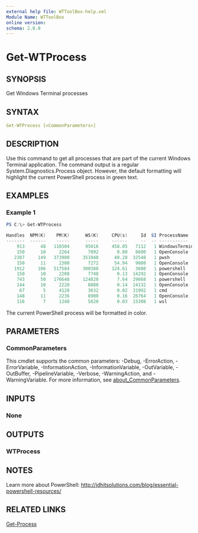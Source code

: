 ```yaml
---
external help file: WTToolBox-help.xml
Module Name: WTToolBox
online version:
schema: 2.0.0
---
```


# Get-WTProcess

## SYNOPSIS

Get Windows Terminal processes

## SYNTAX

```yaml
Get-WTProcess [<CommonParameters>]
```

## DESCRIPTION

Use this command to get all processes that are part of the current Windows Terminal application. The command output is a regular System.Diagnostics.Process object. However, the default formatting will highlight the current PowerShell process in green text.

## EXAMPLES

### Example 1

```powershell
PS C:\> Get-WTProcess

Handles  NPM(K)    PM(K)      WS(K)     CPU(s)     Id  SI ProcessName
-------  ------    -----      -----     ------     --  -- -----------
    913      48   110304      95016     458.05   7112   1 WindowsTerminal
    150      10     2264       7092       0.80   8600   1 OpenConsole
   2387     149   373980     351940      40.28  32548   1 pwsh
    150      11     2300       7272      54.94   9080   1 OpenConsole
   1912     106   517584     300388     124.61   3680   1 powershell
    150      10     2208       7748       0.13  14292   1 OpenConsole
    743      50   176648     124820       7.64  29668   1 powershell
    144      10     2228       8888       0.14  14132   1 OpenConsole
     67       5     4128       3632       0.02  31992   1 cmd
    148      11     2236       8900       0.16  26764   1 OpenConsole
    116       7     1248       5620       0.03  15308   1 wsl
```

The current PowerShell process will be formatted in color.

## PARAMETERS

### CommonParameters

This cmdlet supports the common parameters: -Debug, -ErrorAction, -ErrorVariable, -InformationAction, -InformationVariable, -OutVariable, -OutBuffer, -PipelineVariable, -Verbose, -WarningAction, and -WarningVariable. For more information, see [about_CommonParameters](http://go.microsoft.com/fwlink/?LinkID=113216).

## INPUTS

### None

## OUTPUTS

### WTProcess

## NOTES

Learn more about PowerShell: http://jdhitsolutions.com/blog/essential-powershell-resources/

## RELATED LINKS

[Get-Process]()
